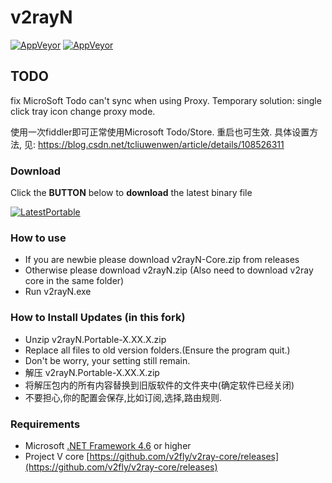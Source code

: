 # v2rayN
[![AppVeyor](https://img.shields.io/appveyor/build/JaredDC/v2rayn)](https://ci.appveyor.com/project/JaredDC/v2rayn)
[![AppVeyor](https://img.shields.io/github/v/release/JaredDC/v2rayN)](https://github.com/JaredDC/v2rayN/releases/latest)

## TODO
fix MicroSoft Todo can't sync when using Proxy.
Temporary solution: single click tray icon change proxy mode.

使用一次fiddler即可正常使用Microsoft Todo/Store. 重启也可生效.
具体设置方法, 见: https://blog.csdn.net/tcliuwenwen/article/details/108526311

### Download
Click the **BUTTON** below to **download** the latest binary file

[![LatestPortable](https://img.shields.io/badge/download-latest-brightgreen)](https://ci.appveyor.com/project/JaredDC/v2rayn/build/artifacts) 


### How to use
- If you are newbie please download v2rayN-Core.zip from releases
- Otherwise please download v2rayN.zip (Also need to download v2ray core in the same folder)
- Run v2rayN.exe

### How to Install Updates (in this fork)
- Unzip v2rayN.Portable-X.XX.X.zip
- Replace all files to old version folders.(Ensure the program quit.)
- Don't be worry, your setting still remain.
- 解压 v2rayN.Portable-X.XX.X.zip
- 将解压包内的所有内容替换到旧版软件的文件夹中(确定软件已经关闭)
- 不要担心,你的配置会保存,比如订阅,选择,路由规则.

### Requirements  
- Microsoft [.NET Framework 4.6](https://docs.microsoft.com/zh-cn/dotnet/framework/install/guide-for-developers) or higher
- Project V core [https://github.com/v2fly/v2ray-core/releases](https://github.com/v2fly/v2ray-core/releases)
